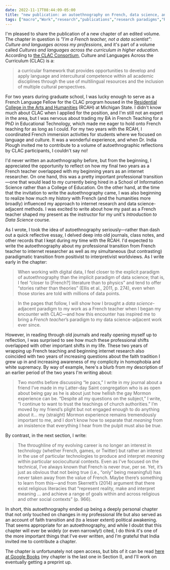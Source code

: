 ```yaml
---
date: 2022-11-17T08:44:09-05:00
title: "new publication: an autoethnography on French, data science, and paradigm change"
tags: ["macro","Work","research","publications","research paradigms","RCAH","grad school","French","language education","CLAC","India Plough","autoethnography","faith transition","The Church of Jesus Christ of Latter-day Saints","Community of Christ","data science","LGBTQ"]
---
```


I'm pleased to share the publication of a new chapter of an edited volume. The chapter in question is *"I'm a French teacher, not a data scientist": Culture and languages across my professions*, and it's part of a volume called *Cultures and languages across the curriculum in higher education.* According to [the CLAC Consortium](https://clacconsortium.org/about-2/), Culture and Languages Across the Curriculum (CLAC) is a:

> a curricular framework that provides opportunities to develop and apply language and intercultural competence within all academic disciplines through the use of multilingual resources and the inclusion of multiple cultural perspectives.

For two years during graduate school, I was lucky enough to serve as a French Language Fellow for the CLAC program housed in the [Residential College in the Arts and Humanities](https://rcah.msu.edu/) (RCAH) at Michigan State. I didn't know much about CLAC when I applied for the position, and I'm still not an expert in the area, but I was nervous about trading my BA in French Teaching for a PhD in Educational Technology, which made me eager to hold onto French teaching for as long as I could. For my two years with the RCAH, I coordinated French immersion activities for students where we focused on language and culture. It was a wonderful experience, and when Dr. India Plough invited me to contribute to a volume of autoethnographic reflections by CLAC participants, I couldn't say no!

I'd never written an autoethnography before, but from the beginning, I appreciated the opportunity to reflect on how my final two years as a French teacher overlapped with my beginning years as an internet researcher. On one hand, this was a pretty important professional transition—one that would lead to my currently being hired in a School of Information Science rather than a College of Education. On the other hand, at the time that the invitation to write the autoethnography came, I was also beginning to realize how much my history with French (and the humanities more broadly) influenced my approach to internet research and data science-adjacent methods. I was excited to write about how my past as a French teacher shaped my present as the instructor for my unit's *Introduction to Data Science* course.

As I wrote, I took the idea of autoethnography seriously—rather than dash out a quick reflective essay, I delved deep into old journals, class notes, and other records that I kept during my time with the RCAH. I'd expected to write the autoethnography about my professional transition from French teacher to internet researcher as well as my simultaneous (but contrasting) paradigmatic transition from positivist to interpretivist worldviews. As I write early in the chapter: 

> When working with digital data, I feel closer to the explicit paradigm of autoethnography than the implicit paradigm of data science; that is, I feel “closer to [French?] literature than to physics” and tend to offer “stories rather than theories” (Ellis et al., 2011, p. 274), even when those stories are told with millions of data points.

> In the pages that follow, I will show how I brought a *data science*-adjacent paradigm to my work as a French teacher when I began my encounter with CLAC—and how this encounter has inspired me to bring a *French teacher*’s paradigm to my data science-adjacent work ever since.

However, in reading through old journals and really opening myself up to reflection, I was surprised to see how much these professional shifts overlapped with other important shifts in my life. These two years of wrapping up French teaching and beginning internet research also coincided with two years of increasing questions about the faith tradition I grew up in and increasing awareness of my complicity in homophobia and white supremacy. By way of example, here's a blurb from my description of an earlier period of the two years I'm writing about: 

> Two months before discussing “le pacs,” I write in my journal about a friend I’ve made in my Latter-day Saint congregation who is as open about being gay as he is about just how hellish the gay Mormon experience can be. “Despite all my questions on the subject,” I write, “I continue to want to trust the teachings of church authorities.” I’m moved by my friend’s plight but not engaged enough to do anything about it... my (straight) Mormon experience remains tremendously important to me, and I don’t know how to separate that *meaning* from an insistence that everything I hear from the pulpit must also be *true*.

By contrast, in the next section, I write: 

> The throughline of my evolving career is no longer an interest in technology (whether French, games, or Twitter) but rather an interest in the use of particular technologies to produce and interpret *meaning* within particular sociocultural contexts. Even as I’ve focused on the technical, I’ve always known that French is never *true*, per se. Yet, it’s just as obvious that not being true (i.e., “only” being meaningful) has never taken away from the value of French. Maybe there’s something to learn from this—and from Skerrett’s (2014) argument that there exist religious literacies that “represent reality, make and interpret meaning ... and achieve a range of goals within and across religious and other social contexts” (p. 966).

In short, this autoethnography ended up being a deeply personal chapter that not only touched on changes in my professional life but also served as an account of faith transition and (to a lesser extent) political awakening. That seems appropriate for an autoethnography, and while I doubt that this chapter will ever be widely (or even narrowly!) cited, I do think it's one of the more important things that I've ever written, and I'm grateful that India invited me to contribute a chapter. 

The chapter is unfortunately not open access, but bits of it can be read [here at Google Books](https://www.google.com/books/edition/_/pKyJEAAAQBAJ?hl=en&gbpv=1&pg=PT10&dq=Cultures+and+Languages+Across+the+Curriculum+in+Higher+Education+) (my chapter is the last one in Section I), and I'll work on eventually getting a preprint up.